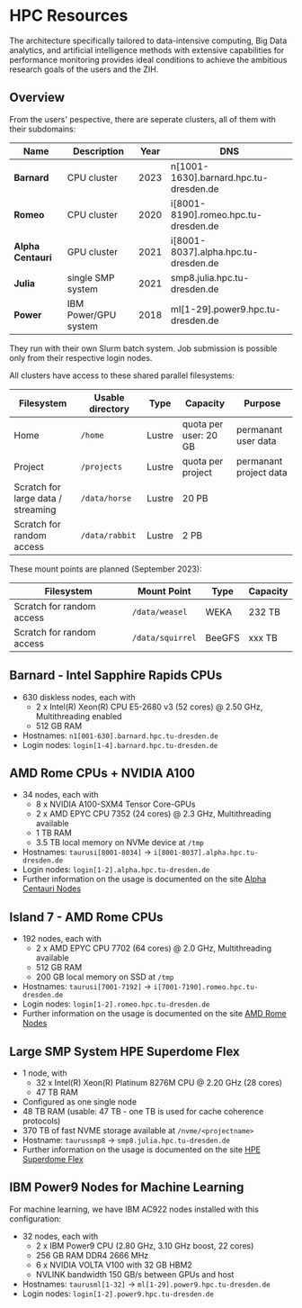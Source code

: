 # HPC Resources

The architecture specifically tailored to data-intensive computing, Big Data
analytics, and artificial intelligence methods with extensive capabilities
for performance monitoring provides ideal conditions to achieve the ambitious
research goals of the users and the ZIH.

## Overview

From the users' pespective, there are seperate clusters, all of them with their subdomains:

| Name | Description | Year| DNS |
| --- | --- | --- | --- |
| **Barnard** | CPU cluster |2023| n[1001-1630].barnard.hpc.tu-dresden.de |
| **Romeo** | CPU cluster |2020|i[8001-8190].romeo.hpc.tu-dresden.de |
| **Alpha Centauri** | GPU cluster |2021|i[8001-8037].alpha.hpc.tu-dresden.de |
| **Julia** | single SMP system |2021|smp8.julia.hpc.tu-dresden.de |
| **Power** | IBM Power/GPU system |2018|ml[1-29].power9.hpc.tu-dresden.de |

They run with their own Slurm batch system. Job submission is possible only from
their respective login nodes.

All clusters have access to these shared parallel filesystems:

| Filesystem | Usable directory | Type | Capacity | Purpose |
| --- | --- | --- | --- | --- |
| Home | `/home` | Lustre | quota per user: 20 GB | permanant user data |
| Project | `/projects` | Lustre | quota per project | permanant project data |
| Scratch for large data / streaming | `/data/horse` | Lustre | 20 PB |  |
| Scratch for random access | `/data/rabbit` | Lustre | 2 PB | |

These mount points are planned (September 2023):

| Filesystem | Mount Point | Type | Capacity |
| --- | --- | --- | --- |
| Scratch for random access | `/data/weasel` | WEKA | 232 TB |
| Scratch for random access | `/data/squirrel` | BeeGFS | xxx TB |

## Barnard - Intel Sapphire Rapids CPUs

- 630 diskless nodes, each with
    - 2 x Intel(R) Xeon(R) CPU E5-2680 v3 (52 cores) @ 2.50 GHz, Multithreading enabled
    - 512 GB RAM
- Hostnames: `n1[001-630].barnard.hpc.tu-dresden.de`
- Login nodes: `login[1-4].barnard.hpc.tu-dresden.de`

## AMD Rome CPUs + NVIDIA A100

- 34 nodes, each with
    - 8 x NVIDIA A100-SXM4 Tensor Core-GPUs
    - 2 x AMD EPYC CPU 7352 (24 cores) @ 2.3 GHz, Multithreading available
    - 1 TB RAM
    - 3.5 TB local memory on NVMe device at `/tmp`
- Hostnames: `taurusi[8001-8034]`  -> `i[8001-8037].alpha.hpc.tu-dresden.de`
- Login nodes: `login[1-2].alpha.hpc.tu-dresden.de`
- Further information on the usage is documented on the site [Alpha Centauri Nodes](alpha_centauri.md)

## Island 7 - AMD Rome CPUs

- 192 nodes, each with
    - 2 x AMD EPYC CPU 7702 (64 cores) @ 2.0 GHz, Multithreading available
    - 512 GB RAM
    - 200 GB local memory on SSD at `/tmp`
- Hostnames: `taurusi[7001-7192]` -> `i[7001-7190].romeo.hpc.tu-dresden.de`
- Login nodes: `login[1-2].romeo.hpc.tu-dresden.de`
- Further information on the usage is documented on the site [AMD Rome Nodes](rome_nodes.md)

## Large SMP System HPE Superdome Flex

- 1 node, with
    - 32 x Intel(R) Xeon(R) Platinum 8276M CPU @ 2.20 GHz (28 cores)
    - 47 TB RAM
- Configured as one single node
- 48 TB RAM (usable: 47 TB - one TB is used for cache coherence protocols)
- 370 TB of fast NVME storage available at `/nvme/<projectname>`
- Hostname: `taurussmp8` -> `smp8.julia.hpc.tu-dresden.de`
- Further information on the usage is documented on the site [HPE Superdome Flex](sd_flex.md)

## IBM Power9 Nodes for Machine Learning

For machine learning, we have IBM AC922 nodes installed with this configuration:

- 32 nodes, each with
    - 2 x IBM Power9 CPU (2.80 GHz, 3.10 GHz boost, 22 cores)
    - 256 GB RAM DDR4 2666 MHz
    - 6 x NVIDIA VOLTA V100 with 32 GB HBM2
    - NVLINK bandwidth 150 GB/s between GPUs and host
- Hostnames: `taurusml[1-32]` -> `ml[1-29].power9.hpc.tu-dresden.de`
- Login nodes: `login[1-2].power9.hpc.tu-dresden.de`
